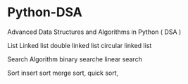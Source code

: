 # Python-DSA
Advanced Data Structures and Algorithms in Python ( DSA )

List
Linked list 
double linked list 
circular linked list 

Search Algorithm
binary searche
linear search 

Sort
insert sort
merge sort,
quick sort,
